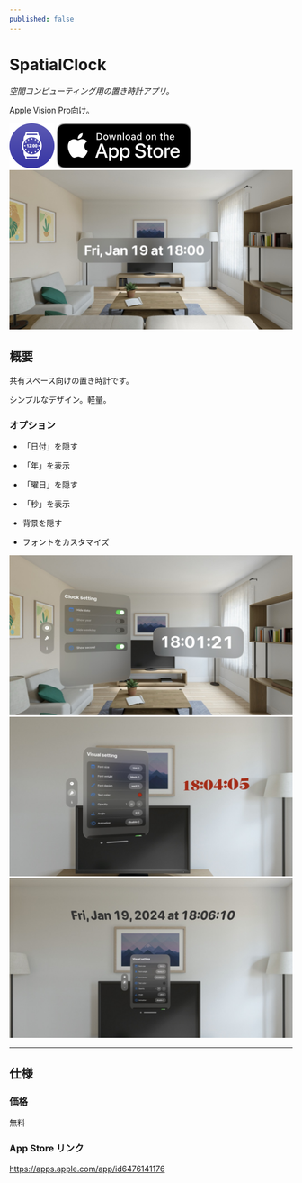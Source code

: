 ```yaml
---
published: false
---
```


<h1 translate="no">SpatialClock</h1>

_空間コンピューティング用の置き時計アプリ。_

Apple Vision Pro向け。

<img src="icon.png" width="80">

<a href="https://apps.apple.com/app/id6476141176" target="blank">
  <img src="appstore_badge.svg">
</a>

<img src="1.jpeg" width="600">

概要
----------
共有スペース向けの置き時計です。

シンプルなデザイン。軽量。

### オプション

- 「日付」を隠す

- 「年」を表示

- 「曜日」を隠す

- 「秒」を表示

- 背景を隠す

- フォントをカスタマイズ

<img src="2.jpeg" width="600">

<img src="3.jpeg" width="600">

<img src="4.jpeg" width="600">

* * *

仕様
-------
### 価格
無料

### App Store リンク
https://apps.apple.com/app/id6476141176

<!--
<a href="https://apps.apple.com/app/id6476141176" target="blank">
  <img src="qr-code.jpg" width="160">
</a>
-->
